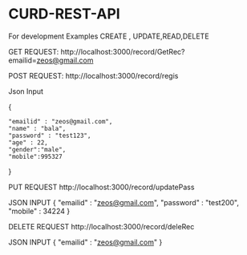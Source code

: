 # CURD-REST-API
For development Examples CREATE , UPDATE,READ,DELETE

GET REQUEST:
http://localhost:3000/record/GetRec?emailid=zeos@gmail.com


POST REQUEST:
http://localhost:3000/record/regis

Json Input

{
	
	"emailid" : "zeos@gmail.com",
	"name" : "bala",
	"password" : "test123",
	"age" : 22,
	"gender":"male",
	"mobile":995327
}

PUT REQUEST
http://localhost:3000/record/updatePass

JSON INPUT
{
	"emailid" : "zeos@gmail.com",
	"password" : "test200",
	"mobile" : 34224
}

DELETE REQUEST
http://localhost:3000/record/deleRec

JSON INPUT
{
	"emailid" : "zeos@gmail.com"
}

